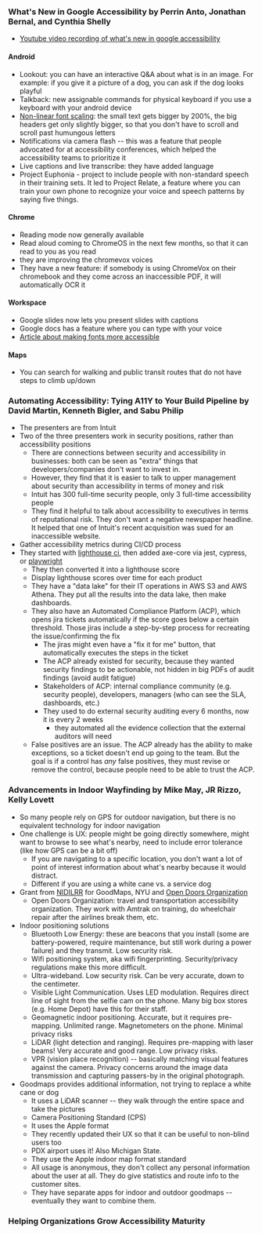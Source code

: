 ### What's New in Google Accessibility by Perrin Anto, Jonathan Bernal, and Cynthia Shelly

* [Youtube video recording of what's new in google accessibility](https://www.youtube.com/watch?v=p34rx5tk8Tg)

#### Android

* Lookout: you can have an interactive Q&A about what is in an image.  For example: if you give it a picture of a dog, you can ask if the dog looks playful
* Talkback: new assignable commands for physical keyboard if you use a keyboard with your android device
* [Non-linear font scaling](https://developer.android.com/about/versions/14/features#non-linear-font-scaling): the small text gets bigger by 200%, the big headers get only slightly bigger, so that you don't have to scroll and scroll past humungous letters
* Notifications via camera flash -- this was a feature that people advocated for at accessibility conferences, which helped the accessibility teams to prioritize it
* Live captions and live transcribe: they have added language
* Project Euphonia - project to include people with non-standard speech in their training sets.  It led to Project Relate, a feature where you can train your own phone to recognize your voice and speech patterns by saying five things.

#### Chrome

* Reading mode now generally available
* Read aloud coming to ChromeOS in the next few months, so that it can read to you as you read
* they are improving the chromevox voices
* They have a new feature: if somebody is using ChromeVox on their chromebook and they come across an inaccessible PDF, it will automatically OCR it

#### Workspace

* Google slides now lets you present slides with captions
* Google docs has a feature where you can type with your voice
* [Article about making fonts more accessible](https://material.io/blog/how-to-make-text-more-accessible)

#### Maps

* You can search for walking and public transit routes that do not have steps to climb up/down

### Automating Accessibility: Tying A11Y to Your Build Pipeline by David Martin, Kenneth Bigler, and Sabu Philip

* The presenters are from Intuit
* Two of the three presenters work in security positions, rather than accessibility positions
  * There are connections between security and accessibility in businesses: both can be seen as "extra" things that developers/companies don't want to invest in.
  * However, they find that it is easier to talk to upper management about security than accessibility in terms of money and risk
  * Intuit has 300 full-time security people, only 3 full-time accessibility people
  * They find it helpful to talk about accessibility to executives in terms of reputational risk.  They don't want a negative newspaper headline.  It helped that one of Intuit's recent acquisition was sued for an inaccessible website.
* Gather accessibility metrics during CI/CD process
* They started with [lighthouse ci](https://github.com/GoogleChrome/lighthouse-ci), then added axe-core via jest, cypress, or [playwright](https://www.npmjs.com/package/@axe-core/playwright)
  * They then converted it into a lighthouse score
  * Display lighthouse scores over time for each product
  * They have a "data lake" for their IT operations in AWS S3 and AWS Athena.  They put all the results into the data lake, then make dashboards.
  * They also have an Automated Compliance Platform (ACP), which opens jira tickets automatically if the score goes below a certain threshold.  Those jiras include a step-by-step process for recreating the issue/confirming the fix
    * The jiras might even have a "fix it for me" button, that automatically executes the steps in the ticket
    * The ACP already existed for security, because they wanted security findings to be actionable, not hidden in big PDFs of audit findings (avoid audit fatigue)
    * Stakeholders of ACP: internal compliance community (e.g. security people), developers, managers (who can see the SLA, dashboards, etc.)
    * They used to do external security auditing every 6 months, now it is every 2 weeks
      * they automated all the evidence collection that the external auditors will need
  * False positives are an issue.  The ACP already has the ability to make exceptions, so a ticket doesn't end up going to the team.  But the goal is if a control has _any_ false positives, they must revise or remove the control, because people need to be able to trust the ACP.
 
### Advancements in Indoor Wayfinding by Mike May, JR Rizzo, Kelly Lovett

* So many people rely on GPS for outdoor navigation, but there is no equivalent technology for indoor navigation
* One challenge is UX: people might be going directly somewhere, might want to browse to see what's nearby, need to include error tolerance (like how GPS can be a bit off)
  * If you are navigating to a specific location, you don't want a lot of point of interest information about what's nearby because it would distract.
  * Different if you are using a white cane vs. a service dog
* Grant from [NIDILRR](https://acl.gov/about-acl/about-national-institute-disability-independent-living-and-rehabilitation-research) for GoodMaps, NYU and [Open Doors Organization](https://opendoorsnfp.org/)
  * Open Doors Organization: travel and transportation accessibility organization.  They work with Amtrak on training, do wheelchair repair after the airlines break them, etc.
* Indoor positioning solutions
  * Bluetooth Low Energy: these are beacons that you install (some are battery-powered, require maintenance, but still work during a power failure) and they transmit. Low security risk.
  * Wifi positioning system, aka wifi fingerprinting.  Security/privacy regulations make this more difficult.
  * Ultra-wideband.  Low security risk.  Can be very accurate, down to the centimeter.
  * Visible Light Communication.  Uses LED modulation.  Requires direct line of sight from the selfie cam on the phone.  Many big box stores (e.g. Home Depot) have this for their staff.
  * Geomagnetic indoor positioning.  Accurate, but it requires pre-mapping.  Unlimited range.  Magnetometers on the phone. Minimal privacy risks
  * LiDAR (light detection and ranging).  Requires pre-mapping with laser beams!  Very accurate and good range.  Low privacy risks.
  * VPR (vision place recognition) -- basically matching visual features against the camera.  Privacy concerns around the image data transmission and capturing passers-by in the original photograph.
* Goodmaps provides additional information, not trying to replace a white cane or dog
  * It uses a LiDAR scanner -- they walk through the entire space and take the pictures
  * Camera Positioning Standard (CPS)
  * It uses the Apple format
  * They recently updated their UX so that it can be useful to non-blind users too
  * PDX airport uses it!  Also Michigan State.
  * They use the Apple indoor map format standard
  * All usage is anonymous, they don't collect any personal information about the user at all.  They do give statistics and route info to the customer sites.
  * They have separate apps for indoor and outdoor goodmaps -- eventually they want to combine them.
 
### Helping Organizations Grow Accessibility Maturity
